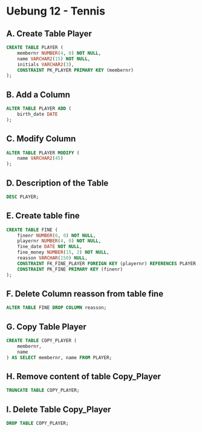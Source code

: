 # Uebung 12 - Tennis

## A. Create Table Player

``` sql
CREATE TABLE PLAYER (
    membernr NUMBER(4, 0) NOT NULL,
    name VARCHAR2(15) NOT NULL,
    initials VARCHAR2(3),
    CONSTRAINT PK_PLAYER PRIMARY KEY (membernr)
);
```

## B. Add a Column

```sql
ALTER TABLE PLAYER ADD (
    birth_date DATE
);
```

## C. Modify Column

```sql
ALTER TABLE PLAYER MODIFY (
    name VARCHAR2(45)
);

```

## D. Description of the Table

```sql
DESC PLAYER;
```

## E. Create table fine

```sql
CREATE TABLE FINE (
    finenr NUMBER(6, 0) NOT NULL,
    playernr NUMBER(4, 0) NOT NULL,
    fine_date DATE NOT NULL,
    fine_money NUMBER(15, 2) NOT NULL,
    reasson VARCHAR(150) NULL,
    CONSTRAINT FK_FINE_PLAYER FOREIGN KEY (playernr) REFERENCES PLAYER (membernr),
    CONSTRAINT PK_FINE PRIMARY KEY (finenr)
);
```

## F. Delete Column reasson from table fine

```sql
ALTER TABLE FINE DROP COLUMN reasson;
```

## G. Copy Table Player

```sql
CREATE TABLE COPY_PLAYER (
    membernr,
    name
) AS SELECT membernr, name FROM PLAYER;
```

## H. Remove content of table Copy_Player


```sql
TRUNCATE TABLE COPY_PLAYER;
```

## I. Delete Table Copy_Player

```sql
DROP TABLE COPY_PLAYER;
```

